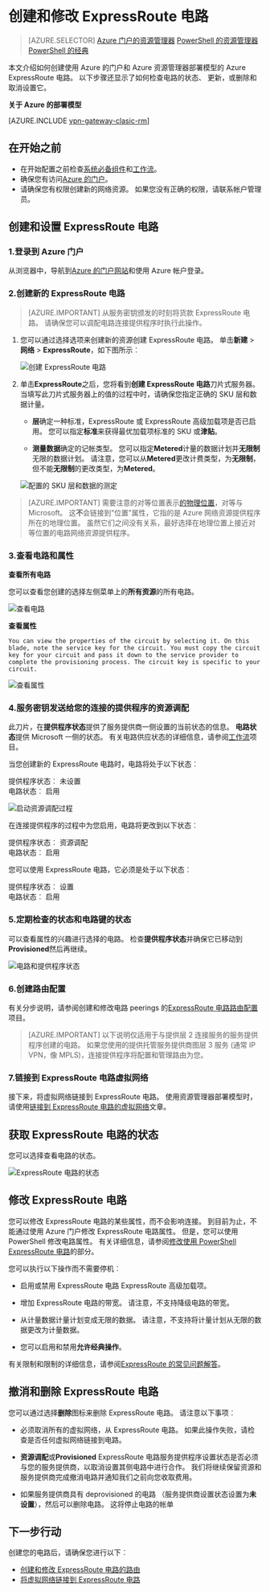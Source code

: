 <properties
   pageTitle="创建和修改 ExpressRoute 电路，通过使用资源管理器和 Azure 的门户网站 |Microsoft Azure"
   description="本文介绍如何创建、 配置、 验证、 更新、 删除和取消设置 ExpressRoute 电路。"
   documentationCenter="na"
   services="expressroute"
   authors="cherylmc"
   manager="carmonm"
   editor=""
   tags="azure-resource-manager"/>
<tags
   ms.service="expressroute"
   ms.devlang="na"
   ms.topic="article"
   ms.tgt_pltfrm="na"
   ms.workload="infrastructure-services"
   ms.date="10/10/2016"
   ms.author="cherylmc"/>

# <a name="create-and-modify-an-expressroute-circuit"></a>创建和修改 ExpressRoute 电路

> [AZURE.SELECTOR]
[Azure 门户的资源管理器](expressroute-howto-circuit-portal-resource-manager.md)
[PowerShell 的资源管理器](expressroute-howto-circuit-arm.md)
[PowerShell 的经典](expressroute-howto-circuit-classic.md)

本文介绍如何创建使用 Azure 的门户和 Azure 资源管理器部署模型的 Azure ExpressRoute 电路。 以下步骤还显示了如何检查电路的状态、 更新，或删除和取消设置它。

**关于 Azure 的部署模型**

[AZURE.INCLUDE [vpn-gateway-clasic-rm](../../includes/vpn-gateway-classic-rm-include.md)] 


## <a name="before-you-begin"></a>在开始之前


- 在开始配置之前检查[系统必备组件](expressroute-prerequisites.md)和[工作流](expressroute-workflows.md)。
- 确保您有访问[Azure 的门户](https://portal.azure.com)。
- 请确保您有权限创建新的网络资源。 如果您没有正确的权限，请联系帐户管理员。

## <a name="create-and-provision-an-expressroute-circuit"></a>创建和设置 ExpressRoute 电路

### <a name="1-sign-in-to-the-azure-portal"></a>1.登录到 Azure 门户

从浏览器中，导航到[Azure 的门户网站](http://portal.azure.com)和使用 Azure 帐户登录。

### <a name="2-create-a-new-expressroute-circuit"></a>2.创建新的 ExpressRoute 电路

>[AZURE.IMPORTANT] 从服务密钥颁发的时刻将货款 ExpressRoute 电路。 请确保您可以调配电路连接提供程序时执行此操作。

1. 您可以通过选择选项来创建新的资源创建 ExpressRoute 电路。 单击**新建** > **网络** > **ExpressRoute**，如下图所示︰

    ![创建 ExpressRoute 电路](./media/expressroute-howto-circuit-portal-resource-manager/createcircuit1.png)

2. 单击**ExpressRoute**之后，您将看到**创建 ExpressRoute 电路**刀片式服务器。 当填写此刀片式服务器上的值的过程中时，请确保您指定正确的 SKU 层和数据计量。

    - **层**确定一种标准，ExpressRoute 或 ExpressRoute 高级加载项是否已启用。 您可以指定**标准**来获得最优加载项标准的 SKU 或**津贴**。

    - **测量数据**确定的记帐类型。 您可以指定**Metered**计量的数据计划并**无限制**无限的数据计划。 请注意，您可以从**Metered**更改计费类型，为**无限制**，但不能**无限制**的更改类型，为**Metered**。

    ![配置的 SKU 层和数据的测定](./media/expressroute-howto-circuit-portal-resource-manager/createcircuit2.png)

>[AZURE.IMPORTANT] 需要注意的对等位置表示[的物理位置](expressroute-locations.md)，对等与 Microsoft。 这**不**会链接到"位置"属性，它指的是 Azure 网络资源提供程序所在的地理位置。 虽然它们之间没有关系，最好选择在地理位置上接近对等位置的电路网络资源提供程序。 

### <a name="3-view-the-circuits-and-properties"></a>3.查看电路和属性

**查看所有电路**

您可以查看您创建的选择左侧菜单上的**所有资源**的所有电路。
    
![查看电路](./media/expressroute-howto-circuit-portal-resource-manager/listresource.png)

**查看属性**

    You can view the properties of the circuit by selecting it. On this blade, note the service key for the circuit. You must copy the circuit key for your circuit and pass it down to the service provider to complete the provisioning process. The circuit key is specific to your circuit.

![查看属性](./media/expressroute-howto-circuit-portal-resource-manager/listproperties1.png)


### <a name="4-send-the-service-key-to-your-connectivity-provider-for-provisioning"></a>4.服务密钥发送给您的连接的提供程序的资源调配

此刀片，在**提供程序状态**提供了服务提供商一侧设置的当前状态的信息。 **电路状态**提供 Microsoft 一侧的状态。 有关电路供应状态的详细信息，请参阅[工作流](expressroute-workflows.md#expressroute-circuit-provisioning-states)项目。

当您创建新的 ExpressRoute 电路时，电路将处于以下状态︰

提供程序状态︰ 未设置<BR>
电路状态︰ 启用

![启动资源调配过程](./media/expressroute-howto-circuit-portal-resource-manager/viewstatus.png)

在连接提供程序的过程中为您启用，电路将更改到以下状态︰

提供程序状态︰ 资源调配<BR>
电路状态︰ 启用

您可以使用 ExpressRoute 电路，它必须是处于以下状态︰

提供程序状态︰ 设置<BR>
电路状态︰ 启用


### <a name="5-periodically-check-the-status-and-the-state-of-the-circuit-key"></a>5.定期检查的状态和电路键的状态

可以查看属性的兴趣进行选择的电路。 检查**提供程序状态**并确保它已移动到**Provisioned**然后再继续。


![电路和提供程序状态](./media/expressroute-howto-circuit-portal-resource-manager/viewstatusprovisioned.png)


### <a name="6-create-your-routing-configuration"></a>6.创建路由配置

有关分步说明，请参阅创建和修改电路 peerings 的[ExpressRoute 电路路由配置](expressroute-howto-routing-portal-resource-manager.md)项目。

>[AZURE.IMPORTANT] 以下说明仅适用于与提供层 2 连接服务的服务提供程序创建的电路。 如果您使用的提供托管服务提供商图层 3 服务 (通常 IP VPN，像 MPLS)，连接提供程序将配置和管理路由为您。

### <a name="7-link-a-virtual-network-to-an-expressroute-circuit"></a>7.链接到 ExpressRoute 电路虚拟网络

接下来，将虚拟网络链接到 ExpressRoute 电路。 使用资源管理器部署模型时，请使用[链接到 ExpressRoute 电路的虚拟网络](expressroute-howto-linkvnet-arm.md)文章。

## <a name="getting-the-status-of-an-expressroute-circuit"></a>获取 ExpressRoute 电路的状态

您可以选择查看电路的状态。 

![ExpressRoute 电路的状态](./media/expressroute-howto-circuit-portal-resource-manager/listproperties1.png)


## <a name="modifying-an-expressroute-circuit"></a>修改 ExpressRoute 电路

您可以修改 ExpressRoute 电路的某些属性，而不会影响连接。 到目前为止，不能通过使用 Azure 门户修改 ExpressRoute 电路属性。 但是，您可以使用 PowerShell 修改电路属性。 有关详细信息，请参阅[修改使用 PowerShell ExpressRoute 电路](expressroute-howto-circuit-arm.md#modify)的部分。

您可以执行以下操作而不需要停机︰

- 启用或禁用 ExpressRoute 电路 ExpressRoute 高级加载项。

- 增加 ExpressRoute 电路的带宽。 请注意，不支持降级电路的带宽。 

- 从计量数据计量计划变成无限的数据。 请注意，不支持将计量计划从无限的数据更改为计量数据。

-  您可以启用和禁用**允许经典操作**。

有关限制和限制的详细信息，请参阅[ExpressRoute 的常见问题解答](expressroute-faqs.md)。


## <a name="deprovisioning-and-deleting-an-expressroute-circuit"></a>撤消和删除 ExpressRoute 电路

您可以通过选择**删除**图标来删除 ExpressRoute 电路。 请注意以下事项︰

- 必须取消所有的虚拟网络，从 ExpressRoute 电路。 如果此操作失败，请检查是否任何虚拟网络链接到电路。

- **资源调配**或**Provisioned** ExpressRoute 电路服务提供程序设置状态是否必须与您的服务提供商，以取消设置其侧电路中进行合作。 我们将继续保留资源和服务提供商完成撤消电路并通知我们之前向您收取费用。

- 如果服务提供商具有 deprovisioned 的电路 （服务提供商设置状态设置为**未设置**），然后可以删除电路。 这将停止电路的帐单

## <a name="next-steps"></a>下一步行动

创建您的电路后，请确保您进行以下︰

- [创建和修改 ExpressRoute 电路的路由](expressroute-howto-routing-portal-resource-manager.md)
- [将虚拟网络链接到 ExpressRoute 电路](expressroute-howto-linkvnet-arm.md)
